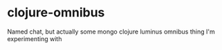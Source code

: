 clojure-omnibus
===============

Named chat, but actually some mongo clojure luminus omnibus thing I'm experimenting with
